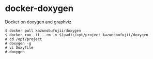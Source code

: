 # docker-doxygen
Docker on doxygen and graphviz

```
$ docker pull kazunobufujii/doxygen
$ docker run -it --rm -v $(pwd):/opt/project kazunobufujii/doxygen
# cd /opt/project
# doxygen -g
# vi Doxyfile
# doxygen
```

